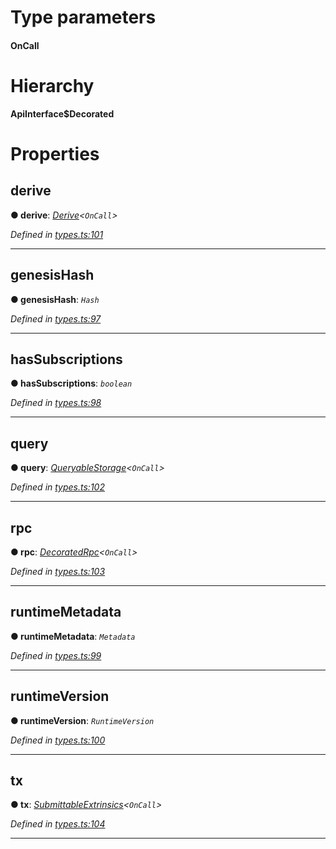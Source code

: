 

# Type parameters
#### OnCall 
# Hierarchy

**ApiInterface$Decorated**

# Properties

<a id="derive"></a>

##  derive

**● derive**: *[Derive](_types_.derive.md)<`OnCall`>*

*Defined in [types.ts:101](https://github.com/polkadot-js/api/blob/bfe5661/packages/api/src/types.ts#L101)*

___
<a id="genesishash"></a>

##  genesisHash

**● genesisHash**: *`Hash`*

*Defined in [types.ts:97](https://github.com/polkadot-js/api/blob/bfe5661/packages/api/src/types.ts#L97)*

___
<a id="hassubscriptions"></a>

##  hasSubscriptions

**● hasSubscriptions**: *`boolean`*

*Defined in [types.ts:98](https://github.com/polkadot-js/api/blob/bfe5661/packages/api/src/types.ts#L98)*

___
<a id="query"></a>

##  query

**● query**: *[QueryableStorage](_types_.queryablestorage.md)<`OnCall`>*

*Defined in [types.ts:102](https://github.com/polkadot-js/api/blob/bfe5661/packages/api/src/types.ts#L102)*

___
<a id="rpc"></a>

##  rpc

**● rpc**: *[DecoratedRpc](_types_.decoratedrpc.md)<`OnCall`>*

*Defined in [types.ts:103](https://github.com/polkadot-js/api/blob/bfe5661/packages/api/src/types.ts#L103)*

___
<a id="runtimemetadata"></a>

##  runtimeMetadata

**● runtimeMetadata**: *`Metadata`*

*Defined in [types.ts:99](https://github.com/polkadot-js/api/blob/bfe5661/packages/api/src/types.ts#L99)*

___
<a id="runtimeversion"></a>

##  runtimeVersion

**● runtimeVersion**: *`RuntimeVersion`*

*Defined in [types.ts:100](https://github.com/polkadot-js/api/blob/bfe5661/packages/api/src/types.ts#L100)*

___
<a id="tx"></a>

##  tx

**● tx**: *[SubmittableExtrinsics](_types_.submittableextrinsics.md)<`OnCall`>*

*Defined in [types.ts:104](https://github.com/polkadot-js/api/blob/bfe5661/packages/api/src/types.ts#L104)*

___

